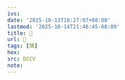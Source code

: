 ```yaml
---
ivs:
date: '2025-10-13T10:27:07+08:00'
lastmod: '2025-10-14T21:46:45-08:00'
title: 􀺝
url: 􀺝
tags: [矯]
hex: 
src: DCCV
note:
---
```

